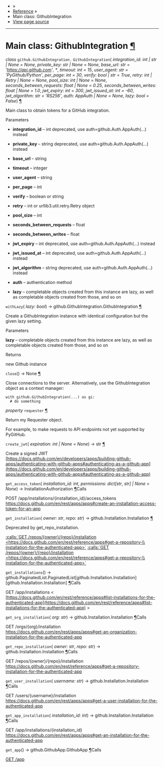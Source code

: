 - »
- [Reference](https://pygithub.readthedocs.io/en/stable/reference.html) »
- Main class: GithubIntegration
- [View page source](https://pygithub.readthedocs.io/en/stable/_sources/github_integration.rst.txt)

* * *

# Main class: GithubIntegration [¶](https://pygithub.readthedocs.io/en/stable/github_integration.html\#main-class-githubintegration "Permalink to this headline")

_class_ `github.GithubIntegration.` `GithubIntegration`( _integration\_id: int \| str \| None = None_, _private\_key: str \| None = None_, _base\_url: str = 'https://api.github.com'_, _\*_, _timeout: int = 15_, _user\_agent: str = 'PyGithub/Python'_, _per\_page: int = 30_, _verify: bool \| str = True_, _retry: int \| Retry \| None = None_, _pool\_size: int \| None = None_, _seconds\_between\_requests: float \| None = 0.25_, _seconds\_between\_writes: float \| None = 1.0_, _jwt\_expiry: int = 300_, _jwt\_issued\_at: int = -60_, _jwt\_algorithm: str = 'RS256'_, _auth: AppAuth \| None = None_, _lazy: bool = False_) [¶](https://pygithub.readthedocs.io/en/stable/github_integration.html#github.GithubIntegration.GithubIntegration "Permalink to this definition")

Main class to obtain tokens for a GitHub integration.

Parameters

- **integration\_id** – int deprecated, use auth=github.Auth.AppAuth(…) instead

- **private\_key** – string deprecated, use auth=github.Auth.AppAuth(…) instead

- **base\_url** – string

- **timeout** – integer

- **user\_agent** – string

- **per\_page** – int

- **verify** – boolean or string

- **retry** – int or urllib3.util.retry.Retry object

- **pool\_size** – int

- **seconds\_between\_requests** – float

- **seconds\_between\_writes** – float

- **jwt\_expiry** – int deprecated, use auth=github.Auth.AppAuth(…) instead

- **jwt\_issued\_at** – int deprecated, use auth=github.Auth.AppAuth(…) instead

- **jwt\_algorithm** – string deprecated, use auth=github.Auth.AppAuth(…) instead

- **auth** – authentication method

- **lazy** – completable objects created from this instance are lazy,
as well as completable objects created from those, and so on


`withLazy`( _lazy: bool_) → github.GithubIntegration.GithubIntegration [¶](https://pygithub.readthedocs.io/en/stable/github_integration.html#github.GithubIntegration.GithubIntegration.withLazy "Permalink to this definition")

Create a GithubIntegration instance with identical configuration but the given lazy setting.

Parameters

**lazy** – completable objects created from this instance are lazy, as well as completable objects created
from those, and so on

Returns

new Github instance

`close`() → None [¶](https://pygithub.readthedocs.io/en/stable/github_integration.html#github.GithubIntegration.GithubIntegration.close "Permalink to this definition")

Close connections to the server. Alternatively, use the
GithubIntegration object as a context manager:

```
with github.GithubIntegration(...) as gi:
  # do something

```

_property_ `requester` [¶](https://pygithub.readthedocs.io/en/stable/github_integration.html#github.GithubIntegration.GithubIntegration.requester "Permalink to this definition")

Return my Requester object.

For example, to make requests to API endpoints not yet supported by PyGitHub.

`create_jwt`( _expiration: int \| None = None_) → str [¶](https://pygithub.readthedocs.io/en/stable/github_integration.html#github.GithubIntegration.GithubIntegration.create_jwt "Permalink to this definition")

Create a signed JWT
[https://docs.github.com/en/developers/apps/building-github-apps/authenticating-with-github-apps#authenticating-as-a-github-app](https://docs.github.com/en/developers/apps/building-github-apps/authenticating-with-github-apps#authenticating-as-a-github-app)

`get_access_token`( _installation\_id: int_, _permissions: dict\[str_, _str\] \| None = None_) → InstallationAuthorization [¶](https://pygithub.readthedocs.io/en/stable/github_integration.html#github.GithubIntegration.GithubIntegration.get_access_token "Permalink to this definition")Calls

POST /app/installations/{installation\_id}/access\_tokens <https://docs.github.com/en/rest/apps/apps#create-an-installation-access-token-for-an-app>

`get_installation`( _owner: str_, _repo: str_) → github.Installation.Installation [¶](https://pygithub.readthedocs.io/en/stable/github_integration.html#github.GithubIntegration.GithubIntegration.get_installation "Permalink to this definition")

Deprecated by get\_repo\_installation.

[:calls:\`GET /repos/{owner}/{repo}/installation <https://docs.github.com/en/rest/reference/apps#get-a-repository-\\
installation-for-the-authenticated-app>\`](https://pygithub.readthedocs.io/en/stable/github_integration.html#id1) [:calls:\`GET /repos/{owner}/{repo}/installation <https://docs.github.com/en/rest/reference/apps#get-a-repository-\\
installation-for-the-authenticated-app>\`](https://pygithub.readthedocs.io/en/stable/github_integration.html#id3)

`get_installations`() → github.PaginatedList.PaginatedList\[github.Installation.Installation\]\[github.Installation.Installation\] [¶](https://pygithub.readthedocs.io/en/stable/github_integration.html#github.GithubIntegration.GithubIntegration.get_installations "Permalink to this definition")Calls

GET /app/installations < [https://docs.github.com/en/rest/reference/apps#list-installations-for-the-authenticated-app](https://docs.github.com/en/rest/reference/apps#list-installations-for-the-authenticated-app) >

`get_org_installation`( _org: str_) → github.Installation.Installation [¶](https://pygithub.readthedocs.io/en/stable/github_integration.html#github.GithubIntegration.GithubIntegration.get_org_installation "Permalink to this definition")Calls

GET /orgs/{org}/installation <https://docs.github.com/en/rest/apps/apps#get-an-organization-installation-for-the-authenticated-app>

`get_repo_installation`( _owner: str_, _repo: str_) → github.Installation.Installation [¶](https://pygithub.readthedocs.io/en/stable/github_integration.html#github.GithubIntegration.GithubIntegration.get_repo_installation "Permalink to this definition")Calls

GET /repos/{owner}/{repo}/installation <https://docs.github.com/en/rest/reference/apps#get-a-repository-installation-for-the-authenticated-app>

`get_user_installation`( _username: str_) → github.Installation.Installation [¶](https://pygithub.readthedocs.io/en/stable/github_integration.html#github.GithubIntegration.GithubIntegration.get_user_installation "Permalink to this definition")Calls

GET /users/{username}/installation <https://docs.github.com/en/rest/apps/apps#get-a-user-installation-for-the-authenticated-app>

`get_app_installation`( _installation\_id: int_) → github.Installation.Installation [¶](https://pygithub.readthedocs.io/en/stable/github_integration.html#github.GithubIntegration.GithubIntegration.get_app_installation "Permalink to this definition")Calls

GET /app/installations/{installation\_id} <https://docs.github.com/en/rest/apps/apps#get-an-installation-for-the-authenticated-app>

`get_app`() → github.GithubApp.GithubApp [¶](https://pygithub.readthedocs.io/en/stable/github_integration.html#github.GithubIntegration.GithubIntegration.get_app "Permalink to this definition")Calls

[GET /app](https://docs.github.com/en/rest/reference/apps#get-the-authenticated-app)